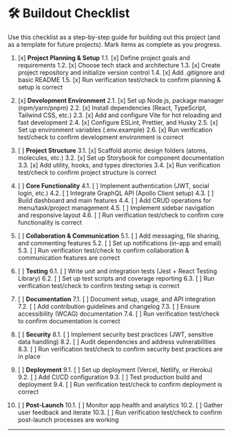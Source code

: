 # 🛠️ Buildout Checklist

Use this checklist as a step-by-step guide for building out this project (and as a template for future projects). Mark items as complete as you progress.

1. [x] **Project Planning & Setup**
       1.1. [x] Define project goals and requirements
       1.2. [x] Choose tech stack and architecture
       1.3. [x] Create project repository and initialize version control
       1.4. [x] Add .gitignore and basic README
       1.5. [x] Run verification test/check to confirm planning & setup is correct

2. [x] **Development Environment**
       2.1. [x] Set up Node.js, package manager (npm/yarn/pnpm)
       2.2. [x] Install dependencies (React, TypeScript, Tailwind CSS, etc.)
       2.3. [x] Add and configure Vite for hot reloading and fast development
       2.4. [x] Configure ESLint, Prettier, and Husky
       2.5. [x] Set up environment variables (.env.example)
       2.6. [x] Run verification test/check to confirm development environment is correct

3. [ ] **Project Structure**
       3.1. [x] Scaffold atomic design folders (atoms, molecules, etc.)
       3.2. [x] Set up Storybook for component documentation
       3.3. [x] Add utility, hooks, and types directories
       3.4. [x] Run verification test/check to confirm project structure is correct

4. [ ] **Core Functionality**
       4.1. [ ] Implement authentication (JWT, social login, etc.)
       4.2. [ ] Integrate GraphQL API (Apollo Client setup)
       4.3. [ ] Build dashboard and main features
       4.4. [ ] Add CRUD operations for menu/task/project management
       4.5. [ ] Implement sidebar navigation and responsive layout
       4.6. [ ] Run verification test/check to confirm core functionality is correct

5. [ ] **Collaboration & Communication**
       5.1. [ ] Add messaging, file sharing, and commenting features
       5.2. [ ] Set up notifications (in-app and email)
       5.3. [ ] Run verification test/check to confirm collaboration & communication features are correct

6. [ ] **Testing**
       6.1. [ ] Write unit and integration tests (Jest + React Testing Library)
       6.2. [ ] Set up test scripts and coverage reporting
       6.3. [ ] Run verification test/check to confirm testing setup is correct

7. [ ] **Documentation**
       7.1. [ ] Document setup, usage, and API integration
       7.2. [ ] Add contribution guidelines and changelog
       7.3. [ ] Ensure accessibility (WCAG) documentation
       7.4. [ ] Run verification test/check to confirm documentation is correct

8. [ ] **Security**
       8.1. [ ] Implement security best practices (JWT, sensitive data handling)
       8.2. [ ] Audit dependencies and address vulnerabilities
       8.3. [ ] Run verification test/check to confirm security best practices are in place

9. [ ] **Deployment**
       9.1. [ ] Set up deployment (Vercel, Netlify, or Heroku)
       9.2. [ ] Add CI/CD configuration
       9.3. [ ] Test production build and deployment
       9.4. [ ] Run verification test/check to confirm deployment is correct

10. [ ] **Post-Launch**
        10.1. [ ] Monitor app health and analytics
        10.2. [ ] Gather user feedback and iterate
        10.3. [ ] Run verification test/check to confirm post-launch processes are working

---
